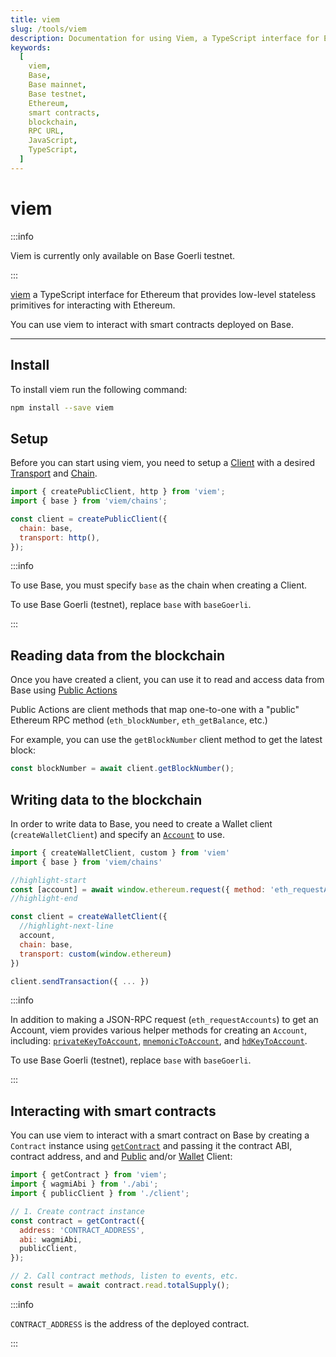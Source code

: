 ```yaml
---
title: viem
slug: /tools/viem
description: Documentation for using Viem, a TypeScript interface for EVM-compatible blockchains. This page covers installation, setup, and various functionalities such as reading and writing blockchain data and interacting with smart contracts on Base.
keywords:
  [
    viem,
    Base,
    Base mainnet,
    Base testnet,
    Ethereum,
    smart contracts,
    blockchain,
    RPC URL,
    JavaScript,
    TypeScript,
  ]
---
```


# viem

:::info

Viem is currently only available on Base Goerli testnet.

:::

[viem](https://viem.sh/) a TypeScript interface for Ethereum that provides low-level stateless primitives for interacting with Ethereum.

You can use viem to interact with smart contracts deployed on Base.

---

## Install

To install viem run the following command:

```bash
npm install --save viem
```

## Setup

Before you can start using viem, you need to setup a [Client](https://viem.sh/docs/clients/intro.html) with a desired [Transport](https://viem.sh/docs/clients/intro.html) and [Chain](https://viem.sh/docs/clients/chains.html).

```javascript
import { createPublicClient, http } from 'viem';
import { base } from 'viem/chains';

const client = createPublicClient({
  chain: base,
  transport: http(),
});
```

:::info

To use Base, you must specify `base` as the chain when creating a Client.

To use Base Goerli (testnet), replace `base` with `baseGoerli`.

:::

## Reading data from the blockchain

Once you have created a client, you can use it to read and access data from Base using [Public Actions](https://viem.sh/docs/actions/public/introduction.html)

Public Actions are client methods that map one-to-one with a "public" Ethereum RPC method (`eth_blockNumber`, `eth_getBalance`, etc.)

For example, you can use the `getBlockNumber` client method to get the latest block:

```javascript
const blockNumber = await client.getBlockNumber();
```

## Writing data to the blockchain

In order to write data to Base, you need to create a Wallet client (`createWalletClient`) and specify an [`Account`](https://ethereum.org/en/developers/docs/accounts/) to use.

```javascript
import { createWalletClient, custom } from 'viem'
import { base } from 'viem/chains'

//highlight-start
const [account] = await window.ethereum.request({ method: 'eth_requestAccounts' })
//highlight-end

const client = createWalletClient({
  //highlight-next-line
  account,
  chain: base,
  transport: custom(window.ethereum)
})

client.sendTransaction({ ... })
```

:::info

In addition to making a JSON-RPC request (`eth_requestAccounts`) to get an Account, viem provides various helper methods for creating an `Account`, including: [`privateKeyToAccount`](https://viem.sh/docs/accounts/privateKey.html), [`mnemonicToAccount`](https://viem.sh/docs/accounts/mnemonic.html), and [`hdKeyToAccount`](https://viem.sh/docs/accounts/hd.html).

To use Base Goerli (testnet), replace `base` with `baseGoerli`.

:::

## Interacting with smart contracts

You can use viem to interact with a smart contract on Base by creating a `Contract` instance using [`getContract`](https://viem.sh/docs/contract/getContract.html) and passing it the contract ABI, contract address, and and [Public](https://viem.sh/docs/clients/public.html) and/or [Wallet](https://viem.sh/docs/clients/wallet.html) Client:

```javascript
import { getContract } from 'viem';
import { wagmiAbi } from './abi';
import { publicClient } from './client';

// 1. Create contract instance
const contract = getContract({
  address: 'CONTRACT_ADDRESS',
  abi: wagmiAbi,
  publicClient,
});

// 2. Call contract methods, listen to events, etc.
const result = await contract.read.totalSupply();
```

:::info

`CONTRACT_ADDRESS` is the address of the deployed contract.

:::
